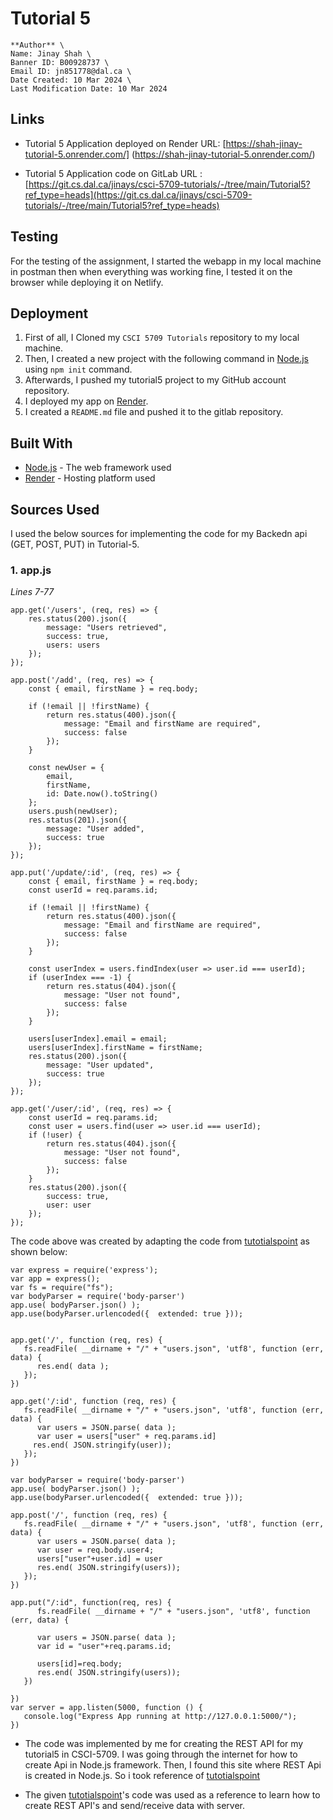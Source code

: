 # Tutorial 5

    **Author** \
    Name: Jinay Shah \
    Banner ID: B00928737 \
    Email ID: jn851778@dal.ca \
    Date Created: 10 Mar 2024 \
    Last Modification Date: 10 Mar 2024

## Links

- Tutorial 5  Application deployed on Render URL: [https://shah-jinay-tutorial-5.onrender.com/] (https://shah-jinay-tutorial-5.onrender.com/)

- Tutorial 5  Application code on GitLab URL : [https://git.cs.dal.ca/jinays/csci-5709-tutorials/-/tree/main/Tutorial5?ref_type=heads](https://git.cs.dal.ca/jinays/csci-5709-tutorials/-/tree/main/Tutorial5?ref_type=heads)

## Testing

For the testing of the assignment, I started the webapp in my local machine in postman then when everything was working fine, I tested it on the browser while deploying it on Netlify.

## Deployment

1. First of all, I Cloned my `CSCI 5709 Tutorials` repository to my local machine.
2. Then, I created a new project with the following command in [Node.js](https://nodejs.org/en) using `npm init` command.
3. Afterwards, I pushed my tutorial5 project to my GitHub account repository.
4. I deployed my app on [Render](https://render.com/).
5. I created a `README.md` file and pushed it to the gitlab repository.

## Built With

* [Node.js](https://nodejs.org/en) - The web framework used
* [Render](https://render.com/) - Hosting platform used

## Sources Used

I used the below sources for implementing the code for my Backedn api (GET, POST, PUT) in Tutorial-5.

### 1. app.js

*Lines 7-77*

```
app.get('/users', (req, res) => {
    res.status(200).json({
        message: "Users retrieved",
        success: true,
        users: users
    });
});

app.post('/add', (req, res) => {
    const { email, firstName } = req.body;

    if (!email || !firstName) {
        return res.status(400).json({
            message: "Email and firstName are required",
            success: false
        });
    }

    const newUser = {
        email,
        firstName,
        id: Date.now().toString() 
    };
    users.push(newUser);
    res.status(201).json({
        message: "User added",
        success: true
    });
});

app.put('/update/:id', (req, res) => {
    const { email, firstName } = req.body;
    const userId = req.params.id;

    if (!email || !firstName) {
        return res.status(400).json({
            message: "Email and firstName are required",
            success: false
        });
    }

    const userIndex = users.findIndex(user => user.id === userId);
    if (userIndex === -1) {
        return res.status(404).json({
            message: "User not found",
            success: false
        });
    }

    users[userIndex].email = email;
    users[userIndex].firstName = firstName;
    res.status(200).json({
        message: "User updated",
        success: true
    });
});

app.get('/user/:id', (req, res) => {
    const userId = req.params.id;
    const user = users.find(user => user.id === userId);
    if (!user) {
        return res.status(404).json({
            message: "User not found",
            success: false
        });
    }
    res.status(200).json({
        success: true,
        user: user
    });
});
```
The code above was created by adapting the code from [tutotialspoint](https://www.tutorialspoint.com/nodejs/nodejs_restful_api.htm) as shown below:

```
var express = require('express');
var app = express();
var fs = require("fs");
var bodyParser = require('body-parser')
app.use( bodyParser.json() );      
app.use(bodyParser.urlencoded({  extended: true }));


app.get('/', function (req, res) {
   fs.readFile( __dirname + "/" + "users.json", 'utf8', function (err, data) {
      res.end( data );
   });
})

app.get('/:id', function (req, res) {
   fs.readFile( __dirname + "/" + "users.json", 'utf8', function (err, data) {
      var users = JSON.parse( data );
      var user = users["user" + req.params.id] 
     res.end( JSON.stringify(user));
   });
})

var bodyParser = require('body-parser')
app.use( bodyParser.json() );      
app.use(bodyParser.urlencoded({  extended: true }));

app.post('/', function (req, res) {
   fs.readFile( __dirname + "/" + "users.json", 'utf8', function (err, data) {
      var users = JSON.parse( data );
      var user = req.body.user4;
      users["user"+user.id] = user
      res.end( JSON.stringify(users));
   });
})

app.put("/:id", function(req, res) {
      fs.readFile( __dirname + "/" + "users.json", 'utf8', function (err, data) {
      
      var users = JSON.parse( data );
      var id = "user"+req.params.id;
      
      users[id]=req.body;
      res.end( JSON.stringify(users));
   })

})
var server = app.listen(5000, function () {
   console.log("Express App running at http://127.0.0.1:5000/");
})

```

- The code was implemented by me for creating the REST API  for my tutorial5 in CSCI-5709. I was going through the internet for how to create Api in Node.js framework. Then, I found this site where REST Api is created in Node.js. So i took reference of [tutotialspoint](https://www.tutorialspoint.com/nodejs/nodejs_restful_api.htm)

- The given [tutotialspoint](https://www.tutorialspoint.com/nodejs/nodejs_restful_api.htm)'s  code was used as a reference to learn how to create REST API's and send/receive data with server.